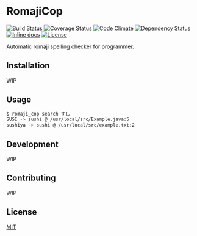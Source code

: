 # RomajiCop

[![Build Status](https://travis-ci.org/emsk/romaji_cop.svg?branch=master)](https://travis-ci.org/emsk/romaji_cop)
[![Coverage Status](https://coveralls.io/repos/github/emsk/romaji_cop/badge.svg?branch=master)](https://coveralls.io/github/emsk/romaji_cop)
[![Code Climate](https://codeclimate.com/github/emsk/romaji_cop/badges/gpa.svg)](https://codeclimate.com/github/emsk/romaji_cop)
[![Dependency Status](https://gemnasium.com/emsk/romaji_cop.svg)](https://gemnasium.com/emsk/romaji_cop)
[![Inline docs](http://inch-ci.org/github/emsk/romaji_cop.svg?branch=master)](http://inch-ci.org/github/emsk/romaji_cop)
[![License](https://img.shields.io/badge/license-MIT-blue.svg)](LICENSE.txt)

Automatic romaji spelling checker for programmer.

## Installation

WIP

## Usage

```sh
$ romaji_cop search すし
SUSI -> sushi @ /usr/local/src/Example.java:5
sushiya -> sushi @ /usr/local/src/example.txt:2
```

## Development

WIP

## Contributing

WIP

## License

[MIT](LICENSE.txt)
